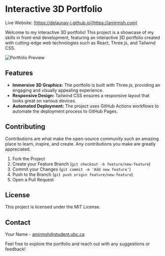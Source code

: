 # Interactive 3D Portfolio

Live Website: [https://delaunay-i.github.io](https://amirmsh.com)

Welcome to my interactive 3D portfolio! This project is a showcase of my skills in front-end development, featuring an interactive 3D portfolio created with cutting-edge web technologies such as React, Three.js, and Tailwind CSS.

![Portfolio Preview](pics/3dportfolio_pic.png)

## Features

- **Immersive 3D Graphics:** The portfolio is built with Three.js, providing an engaging and visually appealing experience.
- **Responsive Design:** Tailwind CSS ensures a responsive layout that looks great on various devices.
- **Automated Deployment:** The project uses GitHub Actions workflows to automate the deployment process to GitHub Pages.

## Contributing

Contributions are what make the open-source community such an amazing place to learn, inspire, and create. Any contributions you make are greatly appreciated.

1. Fork the Project
2. Create your Feature Branch (`git checkout -b feature/new-feature`)
3. Commit your Changes (`git commit -m 'Add new feature'`)
4. Push to the Branch (`git push origin feature/new-feature`)
5. Open a Pull Request

## License

This project is licensed under the MIT License.

## Contact

Your Name - amirmsh@student.ubc.ca

Feel free to explore the portfolio and reach out with any suggestions or feedback!